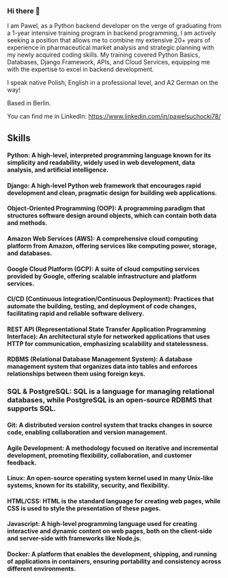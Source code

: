### Hi there 👋
I am Pawel, as a Python backend developer on the verge of graduating from a 1-year intensive training program in backend programming, I am actively seeking a position that allows me to combine my extensive 20+ years of experience in pharmaceutical market analysis and strategic planning with my newly acquired coding skills. My training covered Python Basics, Databases, Django Framework, APIs, and Cloud Services, equipping me with the expertise to excel in backend development.

I speak native Polish, English in a professional level, and A2 German on the way!

Based in Berlin.

You can find me in LinkedIn: https://www.linkedin.com/in/pawelsuchocki78/

## Skills
#### Python: A high-level, interpreted programming language known for its simplicity and readability, widely used in web development, data analysis, and artificial intelligence.

#### Django: A high-level Python web framework that encourages rapid development and clean, pragmatic design for building web applications.

#### Object-Oriented Programming (OOP): A programming paradigm that structures software design around objects, which can contain both data and methods.

#### Amazon Web Services (AWS): A comprehensive cloud computing platform from Amazon, offering services like computing power, storage, and databases.

#### Google Cloud Platform (GCP): A suite of cloud computing services provided by Google, offering scalable infrastructure and platform services.

#### CI/CD (Continuous Integration/Continuous Deployment): Practices that automate the building, testing, and deployment of code changes, facilitating rapid and reliable software delivery.

#### REST API (Representational State Transfer Application Programming Interface): An architectural style for networked applications that uses HTTP for communication, emphasizing scalability and statelessness.

#### RDBMS (Relational Database Management System): A database management system that organizes data into tables and enforces relationships between them using foreign keys.

### SQL & PostgreSQL: SQL is a language for managing relational databases, while PostgreSQL is an open-source RDBMS that supports SQL.

#### Git: A distributed version control system that tracks changes in source code, enabling collaboration and version management.

#### Agile Development: A methodology focused on iterative and incremental development, promoting flexibility, collaboration, and customer feedback.

#### Linux: An open-source operating system kernel used in many Unix-like systems, known for its stability, security, and flexibility.

#### HTML/CSS: HTML is the standard language for creating web pages, while CSS is used to style the presentation of these pages.

#### Javascript: A high-level programming language used for creating interactive and dynamic content on web pages, both on the client-side and server-side with frameworks like Node.js.

#### Docker: A platform that enables the development, shipping, and running of applications in containers, ensuring portability and consistency across different environments.
